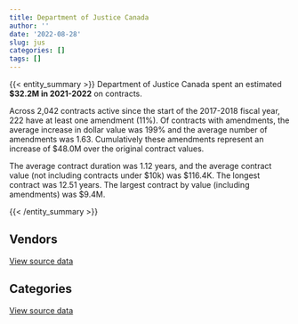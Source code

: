 ```yaml
---
title: Department of Justice Canada
author: ''
date: '2022-08-28'
slug: jus
categories: []
tags: []
---
```


<script src="/rmarkdown-libs/htmlwidgets/htmlwidgets.js"></script>
<link href="/rmarkdown-libs/datatables-css/datatables-crosstalk.css" rel="stylesheet" />
<script src="/rmarkdown-libs/datatables-binding/datatables.js"></script>
<script src="/rmarkdown-libs/jquery/jquery-3.6.0.min.js"></script>
<link href="/rmarkdown-libs/dt-core-bootstrap/css/dataTables.bootstrap.min.css" rel="stylesheet" />
<link href="/rmarkdown-libs/dt-core-bootstrap/css/dataTables.bootstrap.extra.css" rel="stylesheet" />
<script src="/rmarkdown-libs/dt-core-bootstrap/js/jquery.dataTables.min.js"></script>
<script src="/rmarkdown-libs/dt-core-bootstrap/js/dataTables.bootstrap.min.js"></script>
<link href="/rmarkdown-libs/crosstalk/css/crosstalk.min.css" rel="stylesheet" />
<script src="/rmarkdown-libs/crosstalk/js/crosstalk.min.js"></script>
<script src="/rmarkdown-libs/htmlwidgets/htmlwidgets.js"></script>
<link href="/rmarkdown-libs/datatables-css/datatables-crosstalk.css" rel="stylesheet" />
<script src="/rmarkdown-libs/datatables-binding/datatables.js"></script>
<script src="/rmarkdown-libs/jquery/jquery-3.6.0.min.js"></script>
<link href="/rmarkdown-libs/dt-core-bootstrap/css/dataTables.bootstrap.min.css" rel="stylesheet" />
<link href="/rmarkdown-libs/dt-core-bootstrap/css/dataTables.bootstrap.extra.css" rel="stylesheet" />
<script src="/rmarkdown-libs/dt-core-bootstrap/js/jquery.dataTables.min.js"></script>
<script src="/rmarkdown-libs/dt-core-bootstrap/js/dataTables.bootstrap.min.js"></script>
<link href="/rmarkdown-libs/crosstalk/css/crosstalk.min.css" rel="stylesheet" />
<script src="/rmarkdown-libs/crosstalk/js/crosstalk.min.js"></script>

{{< entity_summary >}}
Department of Justice Canada spent an estimated **\$32.2M in 2021-2022** on contracts.

Across 2,042 contracts active since the start of the 2017-2018 fiscal year, 222 have at least one amendment (11%). Of contracts with amendments, the average increase in dollar value was 199% and the average number of amendments was 1.63. Cumulatively these amendments represent an increase of \$48.0M over the original contract values.

The average contract duration was 1.12 years, and the average contract value (not including contracts under \$10k) was \$116.4K. The longest contract was 12.51 years. The largest contract by value (including amendments) was \$9.4M.

{{< /entity_summary >}}

## Vendors

<div id="htmlwidget-1" style="width:100%;height:auto;" class="datatables html-widget"></div>
<script type="application/json" data-for="htmlwidget-1">{"x":{"style":"bootstrap","filter":"none","vertical":false,"data":[["<a href=\"/vendors/4_office_automation/\">4 OFFICE AUTOMATION<\/a>","<a href=\"/vendors/adobe/\">ADOBE<\/a>","<a href=\"/vendors/advanced_business_interiors/\">ADVANCED BUSINESS INTERIORS<\/a>","<a href=\"/vendors/asokan_business_interiors/\">ASOKAN BUSINESS INTERIORS<\/a>","<a href=\"/vendors/brookfield_global_integrated_solutions/\">BROOKFIELD GLOBAL INTEGRATED SOLUTIONS<\/a>","<a href=\"/vendors/cache_computer_consulting/\">CACHE COMPUTER CONSULTING<\/a>","<a href=\"/vendors/cansel_survey_equipment/\">CANSEL SURVEY EQUIPMENT<\/a>","<a href=\"/vendors/carahsoft_technology/\">CARAHSOFT TECHNOLOGY<\/a>","<a href=\"/vendors/carswell/\">CARSWELL<\/a>","<a href=\"/vendors/cbci_telecom/\">CBCI TELECOM<\/a>","<a href=\"/vendors/cgi/\">CGI<\/a>","<a href=\"/vendors/cnw_group/\">CNW GROUP<\/a>","<a href=\"/vendors/colliers_project_leaders/\">COLLIERS PROJECT LEADERS<\/a>","<a href=\"/vendors/convergint_technologies/\">CONVERGINT TECHNOLOGIES<\/a>","<a href=\"/vendors/csdc_systems/\">CSDC SYSTEMS<\/a>","<a href=\"/vendors/ebsco_canada/\">EBSCO CANADA<\/a>","<a href=\"/vendors/ekos_research_associates/\">EKOS RESEARCH ASSOCIATES<\/a>","<a href=\"/vendors/eperformance/\">EPERFORMANCE<\/a>","<a href=\"/vendors/ference_company_consulting/\">FERENCE COMPANY CONSULTING<\/a>","<a href=\"/vendors/gartner/\">GARTNER<\/a>","<a href=\"/vendors/gc_strategies/\">GC STRATEGIES<\/a>","<a href=\"/vendors/gilmore_reproductions/\">GILMORE REPRODUCTIONS<\/a>","<a href=\"/vendors/global_knowledge/\">GLOBAL KNOWLEDGE<\/a>","<a href=\"/vendors/global_upholstery/\">GLOBAL UPHOLSTERY<\/a>","<a href=\"/vendors/horizant/\">HORIZANT<\/a>","<a href=\"/vendors/ifathom/\">IFATHOM<\/a>","<a href=\"/vendors/info_tech_research_group/\">INFO TECH RESEARCH GROUP<\/a>","<a href=\"/vendors/international_reporting/\">INTERNATIONAL REPORTING<\/a>","<a href=\"/vendors/lannick_contract_solutions/\">LANNICK CONTRACT SOLUTIONS<\/a>","<a href=\"/vendors/lexisnexis_canada/\">LEXISNEXIS CANADA<\/a>","<a href=\"/vendors/michael_wager_consulting/\">MICHAEL WAGER CONSULTING<\/a>","<a href=\"/vendors/mitsubishi_motor_sales/\">MITSUBISHI MOTOR SALES<\/a>","<a href=\"/vendors/mnp/\">MNP<\/a>","<a href=\"/vendors/naut_mawt_tribal_council/\">NAUT MAWT TRIBAL COUNCIL<\/a>","<a href=\"/vendors/navpoint_consulting_group/\">NAVPOINT CONSULTING GROUP<\/a>","<a href=\"/vendors/nitam_solutions/\">NITAM SOLUTIONS<\/a>","<a href=\"/vendors/nua_office/\">NUA OFFICE<\/a>","<a href=\"/vendors/nuix_north_america/\">NUIX NORTH AMERICA<\/a>","<a href=\"/vendors/openframe_technologies/\">OPENFRAME TECHNOLOGIES<\/a>","<a href=\"/vendors/oproma/\">OPROMA<\/a>","<a href=\"/vendors/optiv_canada_federal/\">OPTIV CANADA FEDERAL<\/a>","<a href=\"/vendors/orangutech/\">ORANGUTECH<\/a>","<a href=\"/vendors/panasonic/\">PANASONIC<\/a>","<a href=\"/vendors/precisionit/\">PRECISIONIT<\/a>","<a href=\"/vendors/prosci_canada/\">PROSCI CANADA<\/a>","<a href=\"/vendors/purespirit_solutions/\">PURESPIRIT SOLUTIONS<\/a>","<a href=\"/vendors/quintet_consulting/\">QUINTET CONSULTING<\/a>","<a href=\"/vendors/rhea/\">RHEA<\/a>","<a href=\"/vendors/sas_institute/\">SAS INSTITUTE<\/a>","<a href=\"/vendors/softsim_technologies/\">SOFTSIM TECHNOLOGIES<\/a>","<a href=\"/vendors/stoneworks_technologies/\">STONEWORKS TECHNOLOGIES<\/a>","<a href=\"/vendors/systemscope/\">SYSTEMSCOPE<\/a>","<a href=\"/vendors/totem_offisource/\">TOTEM OFFISOURCE<\/a>","<a href=\"/vendors/university_of_new_brunswick/\">UNIVERSITY OF NEW BRUNSWICK<\/a>","<a href=\"/vendors/university_of_toronto/\">UNIVERSITY OF TORONTO<\/a>","<a href=\"/vendors/university_of_western_ontario/\">UNIVERSITY OF WESTERN ONTARIO<\/a>","<a href=\"/vendors/vmware/\">VMWARE<\/a>","<a href=\"/vendors/zernam_enterprise/\">ZERNAM ENTERPRISE<\/a>"],[405758.47,176754.87,117076.53,27691.55,63690.77,51384.87,14715.4,72177.56,4521380.85,391116.08,2631809.41,null,72106.34,null,63126.89,21618.17,67798.67,null,74437.83,217356.12,null,null,null,44121.39,117676.94,null,29199.2,184898.61,106966.35,883675.76,null,44933.89,85021.2,54020.71,216501.8,null,null,4779.4,null,275145.32,null,509099.69,null,162861.29,null,80038.67,33871.76,null,12550.04,null,null,88603.84,54470.42,null,24024,null,19468.11,461685.02],[304739.58,293015.59,222811.63,null,null,84597.36,17150.77,44467.94,2282944.07,86376,2357321.18,33900,244932.64,10735,59941.74,23608.39,null,209366.4,108112.08,27751.2,34149.5,48822.51,null,60835.65,54642.28,null,108365.26,32532.6,null,917225.66,null,null,null,null,366850.26,73686.94,11423.36,363302.33,29558.81,216416.91,10746.3,774011.98,null,163307.48,59511.45,null,122548.5,null,10424.83,63621.03,null,42491.1,31135.29,null,null,2539.91,null,413464.07],[385281.57,220161.99,121708.78,null,null,187257.59,31955.87,44346.44,6288.22,314078.28,2369733.93,16950,null,47768.56,14627.26,22511.82,59673.71,null,107816.7,273915.64,71635.45,131325.39,null,null,65368.24,39832.5,154603.19,26509.8,null,839648.8,79608.99,null,null,404514.34,365847.94,30877.23,null,377645.21,149846.77,127337.66,null,798617.32,64926.24,162861.29,118164.1,null,86954.03,48906.96,null,142464.26,8071.11,42375,null,29900,null,37010.09,8821.66,216228.49],[300056.56,null,37898.47,88296.44,null,343165.34,29846.87,51686.38,null,27559.72,373686.21,16950,null,20795.75,null,11098.86,87789.21,null,107816.7,232580.79,null,19588.64,11046.38,22696.62,86253.32,null,43798.8,null,null,1438581.21,337875.36,null,null,null,null,22129.99,null,913848.07,null,153234.02,null,653500.15,null,202637.29,null,61715.9,90187.6,47651.54,null,142464.26,13276.39,null,114071.82,null,null,null,8821.66,null]],"container":"<table class=\"table table-striped table-hover row-border order-column display\">\n  <thead>\n    <tr>\n      <th>Vendor<\/th>\n      <th>2018-2019<\/th>\n      <th>2019-2020<\/th>\n      <th>2020-2021<\/th>\n      <th>2021-2022<\/th>\n    <\/tr>\n  <\/thead>\n<\/table>","options":{"order":[[4,"desc"]],"pageLength":10,"autoWidth":true,"columnDefs":[{"targets":1,"render":"function(data, type, row, meta) {\n    return type !== 'display' ? data : DTWidget.formatCurrency(data, \"$\", 2, 3, \",\", \".\", true, null);\n  }"},{"targets":2,"render":"function(data, type, row, meta) {\n    return type !== 'display' ? data : DTWidget.formatCurrency(data, \"$\", 2, 3, \",\", \".\", true, null);\n  }"},{"targets":3,"render":"function(data, type, row, meta) {\n    return type !== 'display' ? data : DTWidget.formatCurrency(data, \"$\", 2, 3, \",\", \".\", true, null);\n  }"},{"targets":4,"render":"function(data, type, row, meta) {\n    return type !== 'display' ? data : DTWidget.formatCurrency(data, \"$\", 2, 3, \",\", \".\", true, null);\n  }"},{"width":"16%","targets":[1,2,3,4]},{"className":"dt-right","targets":[1,2,3,4]}],"orderClasses":false}},"evals":["options.columnDefs.0.render","options.columnDefs.1.render","options.columnDefs.2.render","options.columnDefs.3.render"],"jsHooks":[]}</script>
<p class="text-right">
<a href="https://github.com/GoC-Spending/contracts-data/tree/main/data/out/departments/jus/summary_by_fiscal_year_by_vendor.csv" class="source-data-link btn btn-link">View source data</a>
</p>

## Categories

<div id="htmlwidget-2" style="width:100%;height:auto;" class="datatables html-widget"></div>
<script type="application/json" data-for="htmlwidget-2">{"x":{"style":"bootstrap","filter":"none","vertical":false,"data":[["<a href=\"/categories/other/\">(Other)<\/a>","<a href=\"/categories/facilities_and_construction/\">Facilities and construction<\/a>","<a href=\"/categories/office_management/\">Office management<\/a>","<a href=\"/categories/professional_services/\">Professional services<\/a>","<a href=\"/categories/information_technology/\">Information technology<\/a>","<a href=\"/categories/medical/\">Medical<\/a>","<a href=\"/categories/transportation_and_logistics/\">Transportation and logistics<\/a>","<a href=\"/categories/industrial_products_and_services/\">Industrial products and services<\/a>","<a href=\"/categories/travel/\">Travel<\/a>","<a href=\"/categories/security_and_protection/\">Security and protection<\/a>","<a href=\"/categories/human_capital/\">Human capital<\/a>"],[0,67032.7,7255994,5643815.35,21217650.32,338172.2,639982.26,14617.16,85803.02,3134874.28,856904.01],[34422.38,43530.34,8274466.04,6293427.43,19039188.42,190440.97,557674.06,49978.56,86038.1,3363020.62,975294.12],[0,70360.39,6468083.58,6092023.3,16988989.84,172820.28,559390.27,72776.83,12308.24,3488855.87,1034932.81],[0,29247.06,4572679.01,6921504.79,15624017.79,111460.8,553607.58,80828.31,22130.58,3446337.5,800463.83]],"container":"<table class=\"table table-striped table-hover row-border order-column display\">\n  <thead>\n    <tr>\n      <th>Category<\/th>\n      <th>2018-2019<\/th>\n      <th>2019-2020<\/th>\n      <th>2020-2021<\/th>\n      <th>2021-2022<\/th>\n    <\/tr>\n  <\/thead>\n<\/table>","options":{"order":[[4,"desc"]],"dom":"t","pageLength":30,"autoWidth":true,"columnDefs":[{"targets":1,"render":"function(data, type, row, meta) {\n    return type !== 'display' ? data : DTWidget.formatCurrency(data, \"$\", 2, 3, \",\", \".\", true, null);\n  }"},{"targets":2,"render":"function(data, type, row, meta) {\n    return type !== 'display' ? data : DTWidget.formatCurrency(data, \"$\", 2, 3, \",\", \".\", true, null);\n  }"},{"targets":3,"render":"function(data, type, row, meta) {\n    return type !== 'display' ? data : DTWidget.formatCurrency(data, \"$\", 2, 3, \",\", \".\", true, null);\n  }"},{"targets":4,"render":"function(data, type, row, meta) {\n    return type !== 'display' ? data : DTWidget.formatCurrency(data, \"$\", 2, 3, \",\", \".\", true, null);\n  }"},{"width":"16%","targets":[1,2,3,4]},{"className":"dt-right","targets":[1,2,3,4]}],"orderClasses":false,"lengthMenu":[10,25,30,50,100]}},"evals":["options.columnDefs.0.render","options.columnDefs.1.render","options.columnDefs.2.render","options.columnDefs.3.render"],"jsHooks":[]}</script>
<p class="text-right">
<a href="https://github.com/GoC-Spending/contracts-data/tree/main/data/out/departments/jus/summary_by_fiscal_year_by_category.csv" class="source-data-link btn btn-link">View source data</a>
</p>
